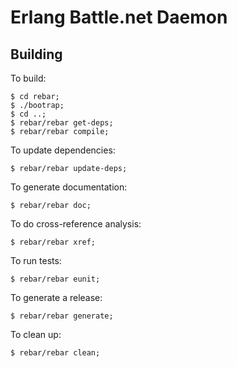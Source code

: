 Erlang Battle.net Daemon
========================

Building
--------

To build:

	$ cd rebar;
	$ ./bootrap;
	$ cd ..;
	$ rebar/rebar get-deps;
	$ rebar/rebar compile;

To update dependencies:

	$ rebar/rebar update-deps;

To generate documentation:

	$ rebar/rebar doc;

To do cross-reference analysis:

	$ rebar/rebar xref;

To run tests:

	$ rebar/rebar eunit;

To generate a release:

	$ rebar/rebar generate;

To clean up:

	$ rebar/rebar clean;
